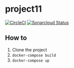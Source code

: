 # project11
[![CircleCI](https://circleci.com/gh/quts/project11.svg?style=shield)](https://circleci.com/gh/quts/project11)
[![Sonarcloud Status](https://sonarcloud.io/api/project_badges/measure?project=quts_project11&metric=alert_status)](https://sonarcloud.io/dashboard?id=quts_project11)

## How to
1. Clone the project
2. `docker-compose build`
3. `docker-compose up`

